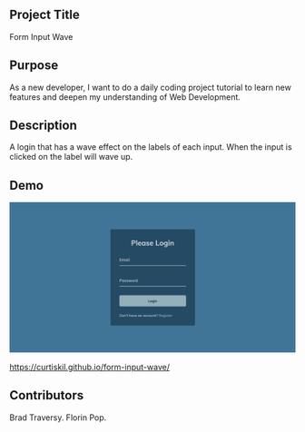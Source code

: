 ## Project Title

Form Input Wave

## Purpose

As a new developer, I want to do a daily coding project tutorial to learn new features and deepen my understanding of Web Development.

## Description

A login that has a wave effect on the labels of each input. When the input is clicked on the label will wave up.

## Demo

![](form-input-wave.gif)

https://curtiskil.github.io/form-input-wave/

## Contributors

Brad Traversy. Florin Pop.
